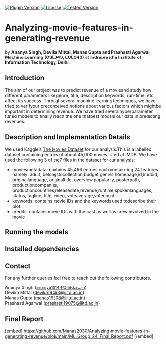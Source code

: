 [![Plugin Version](https://img.shields.io/wordpress/plugin/v/dirtysuds-embed-pdf.svg)](https://wordpress.org/plugins/dirtysuds-embed-pdf/)
[![License](https://img.shields.io/badge/license-GPLv2-blue.svg)](https://wordpress.org/about/license/)
[![Tested Version](https://img.shields.io/wordpress/v/dirtysuds-embed-pdf.svg)](https://wordpress.org/plugins/dirtysuds-embed-pdf/)

# Analyzing-movie-features-in-generating-revenue
by **Ananya Singh, Devika Mittal, Manas Gupta and Prashasti Agarwal** <br>
**Machine Learning (CSE343, ECE343)** at **Indraprastha Institute of Information Technology, Delhi**. 

## Introduction 
The aim of our project was to predict revenue of a movieand study how different parameters like genre, title, description  keywords,  run-time,  etc,  affect  its  success.   Throughseveral machine learning techniques, we have tried to verifyour preconceived notions about various factors which mightbe important in determining revenue. We have tried severalhyperparameter tuned models to finally reach the one thatbest models our data in predicting revenues.

## Description and Implementation Details
We used Kaggle’s [The Movies Dataset](https://www.kaggle.com/rounakbanik/the-movies-dataset) for our analysis.This is a labelled dataset containing entries of about 45,000movies listed at IMDB. We have used the following 3 of the7 files in the dataset for our analysis:
- moviesmetadata:  contains 45,466 entries each contain-ing  24  features  namely: adult,  belongstocollection,budget,genres,homepage,id,imdbid, originallanguage, originaltitle, overview,popularity, posterpath, productioncompanies, productioncountries,releasedate,revenue,runtime,spokenlanguages, status, tagline, title, video, voteaverage,votecount
- keywords: contains movie IDs and the keywords used todescribe their plot.
- credits: contains movie IDs with the cast as well as crew involved in the movie


## Running the models

     
## Installed dependencies 

    
## Contact 
For any further queries feel free to reach out the following contributors. 

Ananya Singh (ananya19144@iiitd.ac.in) </br>
Devika Mittal (devika19463@iiitd.ac.in) </br> 
Manas Gupta (manas19308@iiitd.ac.in) </br>
Prashasti Agarwal (prashasti19075@iiitd.ac.in) </br>

## Final Report 
[embed] https://github.com/Manas2030/Analyzing-movie-features-in-generating-revenue/blob/main/ML_Group_24_Final_Report.pdf [/embed]
